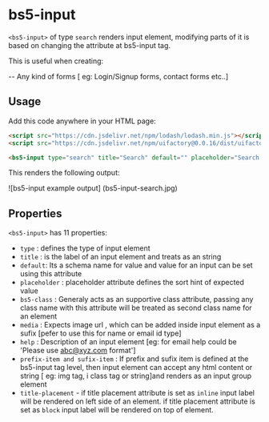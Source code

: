 # bs5-input

`<bs5-input>` of type `search` renders input element, modifying parts of it is based on changing the attribute at bs5-input tag.

This is useful when creating:

-- Any kind of forms [ eg: Login/Signup forms, contact forms etc..] 

## Usage

Add this code anywhere in your HTML page:

```html
<script src="https://cdn.jsdelivr.net/npm/lodash/lodash.min.js"></script>
<script src="https://cdn.jsdelivr.net/npm/uifactory@0.0.16/dist/uifactory.min.js" import="@bs5-input"></script>

<bs5-input type="search" title="Search" default="" placeholder="Search..." bs5-class=""  media="" help="Search by characters" prefix-item="" sufix-item="" title-placement =""></bs5-input>
```

This renders the following output:

![bs5-input example output] (bs5-input-search.jpg)

## Properties

`<bs5-input>` has 11 properties:
-  `type` : defines the type of input element
- `title` : is the label of an input element and treats as an string
- `default`: Its a schema name for value and value for an input can be set using this attribute
- `placeholder` : placeholder attribute defines the sort hint of expected value
- `bs5-class` : Generaly acts as an supportive class attribute, passing any class name with this attribute will be treated as second class name for an element
- `media` : Expects image url , which can be added inside input element as a sufix [pefer to use this for name or email id type]
- `help` : Description of an input element [eg: for email help could be 'Please use abc@xyz.com format']
- `prefix-item and sufix-item` : If prefix and sufix item is defined at the bs5-input tag level, then input element can accept any html content or string [ eg: img tag, i class tag or string]and renders as an input group element
- `title-placement` - if title placement attribute is set as `inline` input label will be rendered on left side of an element.
if title placement attribute is set as `block` input label will be rendered on top of element.

 

